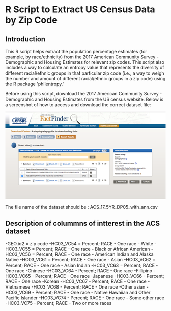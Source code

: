 # R Script to Extract US Census Data by Zip Code

## Introduction 
This R script helps extract the population percentage estimates (for example, by race/ethnicity) from the 2017 American Community Survey - Demographic and Housing Estimates for relevant zip codes. This script also includes a way to calculate an entropy value that represents the diversity of different racial/ethnic groups in that particular zip code (i.e., a way to weigh the number and amount of different racial/ethnic groups in a zip code) using the R package 'philentropy.'

Before using this script, download the 2017 American Community Survey - Demographic and Housing Estimates from the US census website. Below is a screenshot of how to access and download the correct dataset file:

![ACS_screenshot](ACS_dataset_extraction_screenshot.png)

The file name of the dataset should be : ACS_17_5YR_DP05_with_ann.csv

## Description of colummns of intterest in the ACS dataset

-GEO.id2 = zip code 
-HC03_VC54 = Percent; RACE - One race - White
-HC03_VC55 = Percent; RACE - One race - Black or African American
-HC03_VC56 = Percent; RACE - One race - American Indian and Alaska Native
-HC03_VC61 = Percent; RACE - One race - Asian
-HC03_VC62 = Percent; RACE - One race - Asian Indian
-HC03_VC63 = Percent; RACE - One race -Chinese 
-HC03_VC64 - Percent; RACE - One race -Fillipino 
-HC03_VC65 - Percent; RACE - One race -Japanese 
-HC03_VC66 - Percent; RACE - One race -Korean 
-HC03_VC67 - Percent; RACE - One race -Vietnamese 
-HC03_VC68 - Percent; RACE - One race -Other asian
-HC03_VC69 - Percent; RACE - One race - Native Hawaiian and Other Pacific Islander
-HC03_VC74 - Percent; RACE - One race - Some other race
-HC03_VC75 - Percent; RACE - Two or more races


